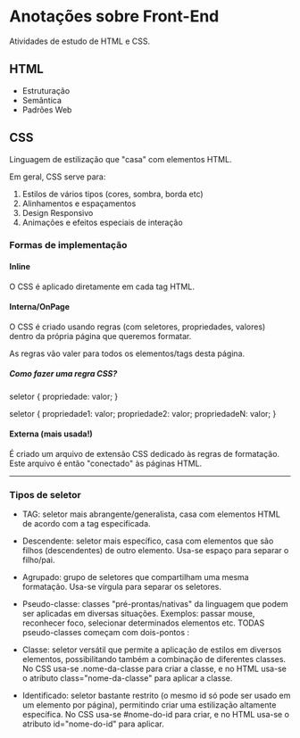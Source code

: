 # Anotações sobre Front-End

Atividades de estudo de HTML e CSS.

## HTML

- Estruturação
- Semântica
- Padrões Web

## CSS

Linguagem de estilização que "casa" com elementos HTML.

Em geral, CSS serve para:

1. Estilos de vários tipos (cores, sombra, borda etc)
2. Alinhamentos e espaçamentos
3. Design Responsivo
4. Animações e efeitos especiais de interação

### Formas de implementação

#### Inline

O CSS é aplicado diretamente em cada tag HTML.

#### Interna/OnPage

O CSS é criado usando regras (com seletores, propriedades, valores) dentro da própria página que queremos formatar.

As regras vão valer para todos os elementos/tags desta página.

##### Como fazer uma regra CSS?

seletor { propriedade: valor; }

seletor {
    propriedade1: valor;
    propriedade2: valor;
    propriedadeN: valor;
}

#### Externa (mais usada!)

É criado um arquivo de extensão CSS dedicado às regras de formatação. Este arquivo é então "conectado" às páginas HTML.

--- 

### Tipos de seletor

- TAG: seletor mais abrangente/generalista, casa com elementos HTML de acordo com a tag especificada.

- Descendente: seletor mais específico, casa com elementos que são filhos (descendentes) de outro elemento. Usa-se espaço para separar o filho/pai.

- Agrupado: grupo de seletores que compartilham uma mesma formatação. Usa-se vírgula para separar os seletores.

- Pseudo-classe: classes "pré-prontas/nativas" da linguagem que podem ser aplicadas em diversas situações. Exemplos: passar mouse, reconhecer foco, selecionar determinados elementos etc. TODAS pseudo-classes começam com dois-pontos :

- Classe: seletor versátil que permite a aplicação de estilos em diversos elementos, possibilitando também a combinação de diferentes classes. No CSS usa-se .nome-da-classe para criar a classe, e no HTML usa-se o atributo class="nome-da-classe" para aplicar a classe.

- Identificado: seletor bastante restrito (o mesmo id só pode ser usado em um elemento por página), permitindo criar uma estilização altamente específica. No CSS usa-se #nome-do-id para criar, e no HTML usa-se o atributo id="nome-do-id" para aplicar.
